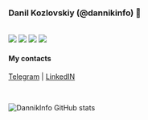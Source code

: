 ### Danil Kozlovskiy (@dannikinfo) 👋
</br>
<span>
<img src="https://img.shields.io/badge/-Go lang-003b6f?style=for-the-badge&logo=go"> 
<img src="https://img.shields.io/badge/-React-003b6f?style=for-the-badge&logo=react"> 
<img src="https://img.shields.io/badge/-C++-003b6f?style=for-the-badge&logo=cplusplus">
<img src="https://img.shields.io/badge/-ML/CV-003b6f?style=for-the-badge&logo=opencv">
</span>
</br>

#### My contacts
<a href="//t.me/dannikinfo">Telegram</a> | <a href="https://www.linkedin.com/in/данил-козловский-87550a20a/">LinkedIN</a>

</br>

![DannikInfo GitHub stats](https://github-readme-stats.vercel.app/api?username=dannikinfo&show_icons=true&theme=radical)
